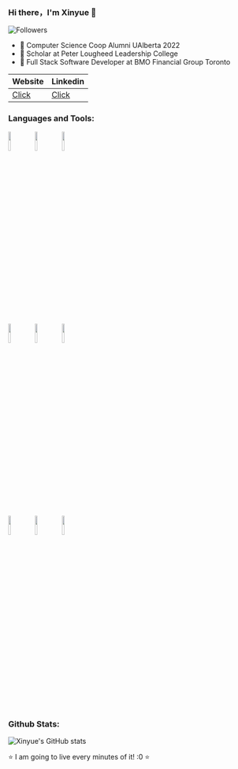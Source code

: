 ### Hi there，I'm Xinyue 👋

![Followers](https://img.shields.io/github/followers/xiangxinyue?label=Followers&style=social)

- 🌱 Computer Science Coop Alumni UAlberta 2022
- 🤔 Scholar at Peter Lougheed Leadership College
- 👯 Full Stack Software Developer at BMO Financial Group Toronto

|  Website   | Linkedin  | 
|  ----  | ----  | 
| [Click](http://xiangxinyue.com/)|[Click](https://www.linkedin.com/in/xinyuexiang/)| 

### Languages and Tools:

<p>  
  <!-- Your languages and tools. Be careful with the alignment. 
  You can use this sites to get logos: https://www.vectorlogo.zone or https://simpleicons.org/
  -->
  <code><img width="10%" src="https://www.vectorlogo.zone/logos/reactjs/reactjs-ar21.svg"></code>
  <code><img width="10%" src="https://www.vectorlogo.zone/logos/flutterio/flutterio-ar21.svg"></code>
  <code><img width="10%" src="https://www.vectorlogo.zone/logos/python/python-ar21.svg"></code>
  <br />
  <code><img width="10%" src="https://www.vectorlogo.zone/logos/nodejs/nodejs-ar21.svg"></code>
  <code><img width="10%" src="https://www.vectorlogo.zone/logos/mongodb/mongodb-ar21.svg"></code>
  <code><img width="10%" src="https://www.vectorlogo.zone/logos/json/json-ar21.svg"></code>
  <br />
  <code><img width="10%" src="https://www.vectorlogo.zone/logos/git-scm/git-scm-ar21.svg"></code>
  <code><img width="10%" src="https://www.vectorlogo.zone/logos/amazon_aws/amazon_aws-ar21.svg"></code>
  <code><img width="10%" src="https://www.vectorlogo.zone/logos/gnu_bash/gnu_bash-ar21.svg"></code>
</p>


### Github Stats:

![Xinyue's GitHub stats](https://github-readme-stats.vercel.app/api?username=xiangxinyue&show_icons=true)

⭐️ I am going to live every minutes of it! :0 ⭐️


